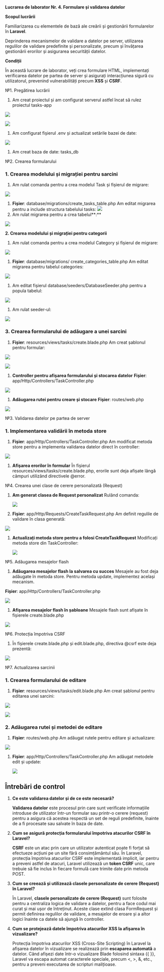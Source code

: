 ﻿**Lucrarea de laborator Nr. 4. Formulare și validarea datelor**

**Scopul lucrării**

Familiarizarea cu elementele de bază ale creării și gestionării formularelor în **Laravel**.

Deprinderea mecanismelor de validare a datelor pe server, utilizarea regulilor de validare predefinite și personalizate, precum și învățarea gestionării erorilor și asigurarea securității datelor.

**Condiții**

În această lucrare de laborator, veți crea formulare HTML, implementați verificarea datelor pe partea de server și asigurați interacțiunea sigură cu utilizatorul, prevenind vulnerabilități precum **XSS** și **CSRF**.

№1. Pregătirea lucrării

1. Am creat proiectul și am configurat serverul astfel încat să rulez proiectul tasks-app

![](Aspose.Words.51eaac76-79a4-42ef-8f5d-b7ba9a00622d.001.png)

![](Aspose.Words.51eaac76-79a4-42ef-8f5d-b7ba9a00622d.002.png)

1. Am configurat fișierul .env și actualizat setările bazei de date:

![](Aspose.Words.51eaac76-79a4-42ef-8f5d-b7ba9a00622d.003.png)

1. Am creat baza de date:  tasks\_db

№2. Crearea formularului
### **1. Crearea modelului și migrației pentru sarcini**
1. Am rulat comanda pentru a crea modelul Task și fișierul de migrare:

![](Aspose.Words.51eaac76-79a4-42ef-8f5d-b7ba9a00622d.004.png)

1. **Fișier**: database/migrations/create\_tasks\_table.php
   Am editat migrarea pentru a include structura tabelului tasks:
   ![](Aspose.Words.51eaac76-79a4-42ef-8f5d-b7ba9a00622d.005.png)
1. Am rulat migrarea pentru a crea tabelul**:**

![](Aspose.Words.51eaac76-79a4-42ef-8f5d-b7ba9a00622d.006.png)

**2. Crearea modelului și migrației pentru categorii**

1. Am rulat comanda pentru a crea modelul Category și fișierul de migrare:

![](Aspose.Words.51eaac76-79a4-42ef-8f5d-b7ba9a00622d.007.png)

1. **Fișier**: database/migrations/ create\_categories\_table.php
   Am editat migrarea pentru tabelul categories:

![](Aspose.Words.51eaac76-79a4-42ef-8f5d-b7ba9a00622d.008.png)

1. Am editat fișierul database/seeders/DatabaseSeeder.php pentru a popula tabelul:

![](Aspose.Words.51eaac76-79a4-42ef-8f5d-b7ba9a00622d.009.png)

1. Am rulat seeder-ul:

![](Aspose.Words.51eaac76-79a4-42ef-8f5d-b7ba9a00622d.010.png)
### **3. Crearea formularului de adăugare a unei sarcini**
1. **Fișier**: resources/views/tasks/create.blade.php
   Am creat șablonul pentru formular:

![](Aspose.Words.51eaac76-79a4-42ef-8f5d-b7ba9a00622d.011.png)

![](Aspose.Words.51eaac76-79a4-42ef-8f5d-b7ba9a00622d.012.png)

1. **Controller pentru afișarea formularului și stocarea datelor**
   **Fișier**: app/Http/Controllers/TaskController.php

![](Aspose.Words.51eaac76-79a4-42ef-8f5d-b7ba9a00622d.013.png)

1. **Adăugarea rutei pentru creare și stocare**
   **Fișier**: routes/web.php

![](Aspose.Words.51eaac76-79a4-42ef-8f5d-b7ba9a00622d.014.png)

№3. Validarea datelor pe partea de server
### **1. Implementarea validării în metoda store**
1. **Fișier**: app/Http/Controllers/TaskController.php
   Am modificat metoda store pentru a implementa validarea datelor direct în controller:

![](Aspose.Words.51eaac76-79a4-42ef-8f5d-b7ba9a00622d.015.png)

1. **Afișarea erorilor în formular**
   În fișierul resources/views/tasks/create.blade.php, erorile sunt deja afișate lângă câmpuri utilizând directivele @error.

№4. Crearea unei clase de cerere personalizată (Request)

1. **Am generat clasea de Request personalizat**
   Rulând comanda:

   ![](Aspose.Words.51eaac76-79a4-42ef-8f5d-b7ba9a00622d.016.png)

1. **Fișier**: app/Http/Requests/CreateTaskRequest.php
   Am definit regulile de validare în clasa generată:

![](Aspose.Words.51eaac76-79a4-42ef-8f5d-b7ba9a00622d.017.png)

1. **Actualizați metoda store pentru a folosi CreateTaskRequest**
   Modificați metoda store din TaskController:

   ![](Aspose.Words.51eaac76-79a4-42ef-8f5d-b7ba9a00622d.018.png)

№5. Adăugarea mesajelor flash

1. **Adăugarea mesajelor flash la salvarea cu succes**
   Mesajele au fost deja adăugate în metoda store. Pentru metoda update, implementez  același mecanism.

**Fișier**: app/Http/Controllers/TaskController.php

![](Aspose.Words.51eaac76-79a4-42ef-8f5d-b7ba9a00622d.019.png)

1. **Afișarea mesajelor flash în șabloane**
   Mesajele flash sunt afișate în fișierele create.blade.php 

![](Aspose.Words.51eaac76-79a4-42ef-8f5d-b7ba9a00622d.020.png)

№6. Protecția împotriva CSRF

1. În fișierele create.blade.php și edit.blade.php, directiva @csrf este deja prezentă:

![](Aspose.Words.51eaac76-79a4-42ef-8f5d-b7ba9a00622d.021.png)

№7. Actualizarea sarcinii
### **1. Crearea formularului de editare**
1. **Fișier**: resources/views/tasks/edit.blade.php
   Am creat șablonul pentru editarea unei sarcini:

![](Aspose.Words.51eaac76-79a4-42ef-8f5d-b7ba9a00622d.022.png)

![](Aspose.Words.51eaac76-79a4-42ef-8f5d-b7ba9a00622d.023.png)
### **2. Adăugarea rutei și metodei de editare**
1. **Fișier**: routes/web.php
   Am adăugat rutele pentru editare și actualizare:

![](Aspose.Words.51eaac76-79a4-42ef-8f5d-b7ba9a00622d.024.png)

1. **Fișier**: app/Http/Controllers/TaskController.php
   Am adăugat metodele edit și update:

   ![](Aspose.Words.51eaac76-79a4-42ef-8f5d-b7ba9a00622d.025.png)


## **Întrebări de control**
1. **Ce este validarea datelor și de ce este necesară?**

   **Validarea datelor** este procesul prin care sunt verificate informațiile introduse de utilizator într-un formular sau printr-o cerere (request) pentru a asigura că acestea respectă un set de reguli predefinite, înainte de a fi procesate sau salvate în baza de date.

1. **Cum se asigură protecția formularului împotriva atacurilor CSRF în Laravel?**

   **CSRF** este un atac prin care un utilizator autenticat poate fi forțat să efectueze acțiuni pe un site fără consimțământul său. În Laravel, protecția împotriva atacurilor CSRF este implementată implicit, iar pentru a preveni astfel de atacuri, Laravel utilizează un **token CSRF** unic, care trebuie să fie inclus în fiecare formulă care trimite date prin metoda POST.

1. **Cum se creează și utilizează clasele personalizate de cerere (Request) în Laravel?**

   În Laravel, **clasele personalizate de cerere (Request)** sunt folosite pentru a centraliza logica de validare a datelor, pentru a face codul mai curat și mai ușor de întreținut. Aceste clase extind clasa FormRequest și permit definirea regulilor de validare, a mesajelor de eroare și a altor logici înainte ca datele să ajungă în controller.

1. **Cum se protejează datele împotriva atacurilor XSS la afișarea în vizualizare?**

   Protecția împotriva atacurilor XSS (Cross-Site Scripting) în Laravel la afișarea datelor în vizualizare se realizează prin **escaparea automată** a datelor.  Când afișezi date într-o vizualizare Blade folosind sintaxa {{ }}, Laravel va escapa automat caracterele speciale, precum <, >, &, etc., pentru a preveni executarea de scripturi malițioase.


